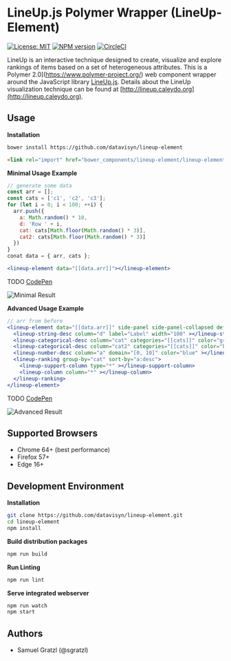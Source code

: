 LineUp.js Polymer Wrapper (LineUp-Element)
===========================================

[![License: MIT][mit-image]][mit-url] [![NPM version][npm-image]][npm-url]  [![CircleCI][ci-image]][ci-url] 

LineUp is an interactive technique designed to create, visualize and explore rankings of items based on a set of heterogeneous attributes. 
This is a Polymer 2.0](https://www.polymer-project.org/) web component wrapper around the JavaScript library [LineUp.js](https://github.com/datavisyn/lineupjs). Details about the LineUp visualization technique can be found at [http://lineup.caleydo.org](http://lineup.caleydo.org). 

Usage
-----

**Installation**

```bash
bower install https://github.com/datavisyn/lineup-element
```

```html
<link rel="import" href="bower_components/lineup-element/lineup-element.html">
```

**Minimal Usage Example**

```javascript
// generate some data
const arr = [];
const cats = ['c1', 'c2', 'c3'];
for (let i = 0; i < 100; ++i) {
  arr.push({
    a: Math.random() * 10,
    d: 'Row ' + i,
    cat: cats[Math.floor(Math.random() * 3)],
    cat2: cats[Math.floor(Math.random() * 3)]
  })
}
conat data = { arr, cats };
```
```jsx
<lineup-element data="[[data.arr]]"></lineup-element>
```

TODO
[CodePen]()

![Minimal Result](https://user-images.githubusercontent.com/4129778/34654173-32180ff8-f3f8-11e7-8469-229fa34a65dc.png)


**Advanced Usage Example**

```jsx
// arr from before
<lineup-element data="[[data.arr]]" side-panel side-panel-collapsed default-ranking="true">
  <lineup-string-desc column="d" label="Label" width="100" ></lineup-string-desc>
  <lineup-categorical-desc column="cat" categories="[[cats]]" color="green" ></lineup-categorical-desc>
  <lineup-categorical-desc column="cat2" categories="[[cats]]" color="blue" ></lineup-categorical-desc>
  <lineup-number-desc column="a" domain="[0, 10]" color="blue" ></lineup-number-desc>
  <lineup-ranking group-by="cat" sort-by="a:desc">
    <lineup-support-column type="*" ></lineup-support-column>
    <lineup-column column="*" ></lineup-column>
  </lineup-ranking>
</lineup-element>
```

TODO
[CodePen]()

![Advanced Result](https://user-images.githubusercontent.com/4129778/34654174-3235f784-f3f8-11e7-9361-44f5fa068bb9.png)


Supported Browsers
------------------

 * Chrome 64+ (best performance)
 * Firefox 57+
 * Edge 16+
 


Development Environment
-----------------------

**Installation**

```bash
git clone https://github.com/datavisyn/lineup-element.git
cd lineup-element
npm install
```

**Build distribution packages**

```bash
npm run build
```

**Run Linting**

```bash
npm run lint
```


**Serve integrated webserver**

```bash
npm run watch
npm start
```


Authors
-------

 * Samuel Gratzl (@sgratzl)

[npm-image]: https://badge.fury.io/js/lineup-element.svg
[npm-url]: https://npmjs.org/package/lineup-element
[mit-image]: https://img.shields.io/badge/License-MIT-yellow.svg
[mit-url]: https://opensource.org/licenses/MIT
[ci-image]: https://circleci.com/gh/datavisyn/lineup-element.svg?style=shield
[ci-url]: https://circleci.com/gh/datavisyn/lineup-element


 

